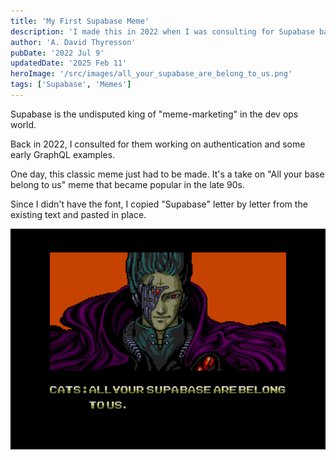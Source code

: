 ```yaml
---
title: 'My First Supabase Meme'
description: 'I made this in 2022 when I was consulting for Supabase based on the "All your base belong to us" meme from the late 90s.'
author: 'A. David Thyresson'
pubDate: '2022 Jul 9'
updatedDate: '2025 Feb 11'
heroImage: '/src/images/all_your_supabase_are_belong_to_us.png'
tags: ['Supabase', 'Memes']
---
```


Supabase is the undisputed king of "meme-marketing" in the dev ops world.

Back in 2022, I consulted for them working on authentication and some early GraphQL examples.

One day, this classic meme just had to be made. It's a take on "All your base belong to us" meme that became popular in the late 90s.

Since I didn't have the font, I copied "Supabase" letter by letter from the existing text and pasted in place.

![My First Supabase Meme](../../images/all_your_supabase_are_belong_to_us.png)
